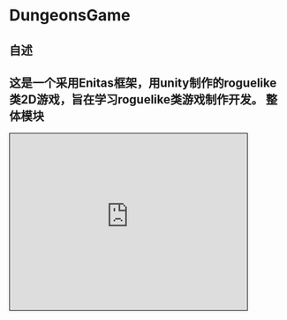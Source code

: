 # DungeonsGame
自述
---
这是一个采用Enitas框架，用unity制作的roguelike类2D游戏，旨在学习roguelike类游戏制作开发。
整体模块
---
<iframe id="embed_dom" name="embed_dom" frameborder="0" style="border:1px solid #000;display:block;width:430px; height:320px;" src="https://www.processon.com/embed/57f045afe4b0300f4fd4b309"></iframe>